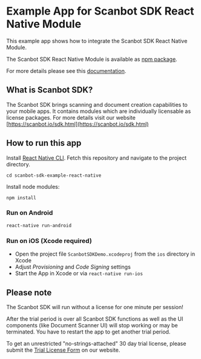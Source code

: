 # Example App for Scanbot SDK React Native Module

This example app shows how to integrate the Scanbot SDK React Native Module. 

The Scanbot SDK React Native Module is available as [npm package](https://www.npmjs.com/package/react-native-scanbot-sdk).

For more details please see this [documentation](https://scanbotsdk.github.io/documentation/react-native/).



## What is Scanbot SDK?
The Scanbot SDK brings scanning and document creation capabilities to your mobile apps. 
It contains modules which are individually licensable as license packages. 
For more details visit our website [https://scanbot.io/sdk.html](https://scanbot.io/sdk.html)



## How to run this app

Install [React Native CLI](https://facebook.github.io/react-native/). 
Fetch this repository and navigate to the project directory.

`cd scanbot-sdk-example-react-native`

Install node modules:

`npm install`

### Run on Android

`react-native run-android`

### Run on iOS (Xcode required)

- Open the project file `ScanbotSDKDemo.xcodeproj` from the `ios` directory in Xcode 
- Adjust *Provisioning* and *Code Signing* settings
- Start the App in Xcode or via `react-native run-ios`



## Please note

The Scanbot SDK will run without a license for one minute per session!

After the trial period is over all Scanbot SDK functions as well as the UI components (like Document Scanner UI) will stop working or may be terminated.
You have to restart the app to get another trial period.

To get an unrestricted "no-strings-attached" 30 day trial license, please submit the [Trial License Form](https://scanbot.io/sdk/trial.html) on our website.

